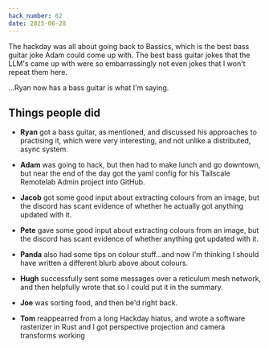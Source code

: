 ```yaml
---
hack_number: 62
date: 2025-06-28
---
```


The hackday was all about going back to Bassics, which is the best bass guitar joke Adam could come up with. The best bass guitar jokes that the LLM's came up with were so embarrassingly not even jokes that I won't repeat them here.

...Ryan now has a bass guitar is what I'm saying.

## Things people did

- **Ryan** got a bass guitar, as mentioned, and discussed his approaches to practising it, which were very interesting, and not unlike a distributed, async system.

- **Adam** was going to hack, but then had to make lunch and go downtown, but near the end of the day got the yaml config for his Tailscale Remotelab Admin project into GitHub.

- **Jacob** got some good input about extracting colours from an image, but the discord has scant evidence of whether he actually got anything updated with it.

- **Pete** gave some good input about extracting colours from an image, but the discord has scant evidence of whether anything got updated with it.

- **Panda** also had some tips on colour stuff...and now I'm thinking I should have written a different blurb above about colours.

- **Hugh** successfully sent some messages over a reticulum mesh network, and then helpfully wrote that so I could put it in the summary.

- **Joe** was sorting food, and then be'd right back.

- **Tom** reappearred from a long Hackday hiatus, and wrote a software rasterizer in Rust and I got perspective projection and camera transforms working

